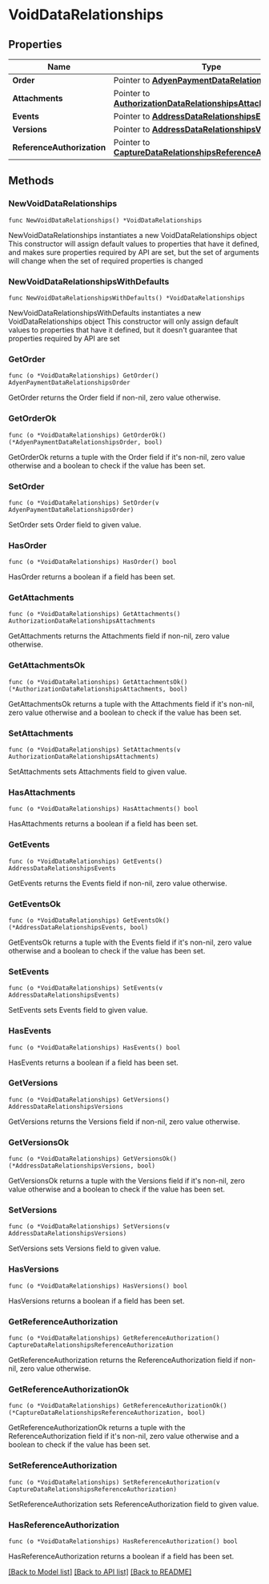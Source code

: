 # VoidDataRelationships

## Properties

Name | Type | Description | Notes
------------ | ------------- | ------------- | -------------
**Order** | Pointer to [**AdyenPaymentDataRelationshipsOrder**](AdyenPaymentDataRelationshipsOrder.md) |  | [optional] 
**Attachments** | Pointer to [**AuthorizationDataRelationshipsAttachments**](AuthorizationDataRelationshipsAttachments.md) |  | [optional] 
**Events** | Pointer to [**AddressDataRelationshipsEvents**](AddressDataRelationshipsEvents.md) |  | [optional] 
**Versions** | Pointer to [**AddressDataRelationshipsVersions**](AddressDataRelationshipsVersions.md) |  | [optional] 
**ReferenceAuthorization** | Pointer to [**CaptureDataRelationshipsReferenceAuthorization**](CaptureDataRelationshipsReferenceAuthorization.md) |  | [optional] 

## Methods

### NewVoidDataRelationships

`func NewVoidDataRelationships() *VoidDataRelationships`

NewVoidDataRelationships instantiates a new VoidDataRelationships object
This constructor will assign default values to properties that have it defined,
and makes sure properties required by API are set, but the set of arguments
will change when the set of required properties is changed

### NewVoidDataRelationshipsWithDefaults

`func NewVoidDataRelationshipsWithDefaults() *VoidDataRelationships`

NewVoidDataRelationshipsWithDefaults instantiates a new VoidDataRelationships object
This constructor will only assign default values to properties that have it defined,
but it doesn't guarantee that properties required by API are set

### GetOrder

`func (o *VoidDataRelationships) GetOrder() AdyenPaymentDataRelationshipsOrder`

GetOrder returns the Order field if non-nil, zero value otherwise.

### GetOrderOk

`func (o *VoidDataRelationships) GetOrderOk() (*AdyenPaymentDataRelationshipsOrder, bool)`

GetOrderOk returns a tuple with the Order field if it's non-nil, zero value otherwise
and a boolean to check if the value has been set.

### SetOrder

`func (o *VoidDataRelationships) SetOrder(v AdyenPaymentDataRelationshipsOrder)`

SetOrder sets Order field to given value.

### HasOrder

`func (o *VoidDataRelationships) HasOrder() bool`

HasOrder returns a boolean if a field has been set.

### GetAttachments

`func (o *VoidDataRelationships) GetAttachments() AuthorizationDataRelationshipsAttachments`

GetAttachments returns the Attachments field if non-nil, zero value otherwise.

### GetAttachmentsOk

`func (o *VoidDataRelationships) GetAttachmentsOk() (*AuthorizationDataRelationshipsAttachments, bool)`

GetAttachmentsOk returns a tuple with the Attachments field if it's non-nil, zero value otherwise
and a boolean to check if the value has been set.

### SetAttachments

`func (o *VoidDataRelationships) SetAttachments(v AuthorizationDataRelationshipsAttachments)`

SetAttachments sets Attachments field to given value.

### HasAttachments

`func (o *VoidDataRelationships) HasAttachments() bool`

HasAttachments returns a boolean if a field has been set.

### GetEvents

`func (o *VoidDataRelationships) GetEvents() AddressDataRelationshipsEvents`

GetEvents returns the Events field if non-nil, zero value otherwise.

### GetEventsOk

`func (o *VoidDataRelationships) GetEventsOk() (*AddressDataRelationshipsEvents, bool)`

GetEventsOk returns a tuple with the Events field if it's non-nil, zero value otherwise
and a boolean to check if the value has been set.

### SetEvents

`func (o *VoidDataRelationships) SetEvents(v AddressDataRelationshipsEvents)`

SetEvents sets Events field to given value.

### HasEvents

`func (o *VoidDataRelationships) HasEvents() bool`

HasEvents returns a boolean if a field has been set.

### GetVersions

`func (o *VoidDataRelationships) GetVersions() AddressDataRelationshipsVersions`

GetVersions returns the Versions field if non-nil, zero value otherwise.

### GetVersionsOk

`func (o *VoidDataRelationships) GetVersionsOk() (*AddressDataRelationshipsVersions, bool)`

GetVersionsOk returns a tuple with the Versions field if it's non-nil, zero value otherwise
and a boolean to check if the value has been set.

### SetVersions

`func (o *VoidDataRelationships) SetVersions(v AddressDataRelationshipsVersions)`

SetVersions sets Versions field to given value.

### HasVersions

`func (o *VoidDataRelationships) HasVersions() bool`

HasVersions returns a boolean if a field has been set.

### GetReferenceAuthorization

`func (o *VoidDataRelationships) GetReferenceAuthorization() CaptureDataRelationshipsReferenceAuthorization`

GetReferenceAuthorization returns the ReferenceAuthorization field if non-nil, zero value otherwise.

### GetReferenceAuthorizationOk

`func (o *VoidDataRelationships) GetReferenceAuthorizationOk() (*CaptureDataRelationshipsReferenceAuthorization, bool)`

GetReferenceAuthorizationOk returns a tuple with the ReferenceAuthorization field if it's non-nil, zero value otherwise
and a boolean to check if the value has been set.

### SetReferenceAuthorization

`func (o *VoidDataRelationships) SetReferenceAuthorization(v CaptureDataRelationshipsReferenceAuthorization)`

SetReferenceAuthorization sets ReferenceAuthorization field to given value.

### HasReferenceAuthorization

`func (o *VoidDataRelationships) HasReferenceAuthorization() bool`

HasReferenceAuthorization returns a boolean if a field has been set.


[[Back to Model list]](../README.md#documentation-for-models) [[Back to API list]](../README.md#documentation-for-api-endpoints) [[Back to README]](../README.md)


